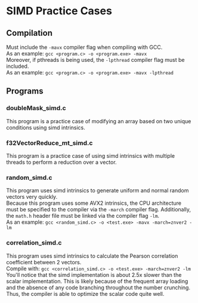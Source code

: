 # SIMD Practice Cases

## Compilation

Must include the `-mavx` compiler flag when compiling with GCC. <br>
As an example: `gcc <program.c> -o <program.exe> -mavx` <br>
Moreover, if pthreads is being used, the `-lpthread` compiler flag must be included. <br>
As an example: `gcc <program.c> -o <program.exe> -mavx -lpthread`

## Programs

### doubleMask_simd.c

This program is a practice case of modifying an array based on two unique conditions using simd intrinsics. 

### f32VectorReduce_mt_simd.c

This program is a practice case of using simd intrinsics with multiple threads to perform a reduction over a vector. 

### random_simd.c

This program uses simd intrinsics to generate uniform and normal random vectors very quickly. <br>
Because this program uses some AVX2 intrinsics, the CPU architecture must be specified to the compiler via the `-march` compiler flag. Additionally, the `math.h` header file must be linked via the compiler flag `-lm`. <br>
As an example: `gcc <random_simd.c> -o <test.exe> -mavx -march=znver2 -lm`

### correlation_simd.c

This program uses simd intrinsics to calculate the Pearson correlation coefficient between 2 vectors. <br>
Compile with: `gcc <correlation_simd.c> -o <test.exe> -march=znver2 -lm` <br>
You'll notice that the simd implementation is about 2.5x slower than the scalar implementation. This is likely because of the frequent array loading and the absence of any code branching throughout the number crunching. Thus, the compiler is able to optimize the scalar code quite well.
